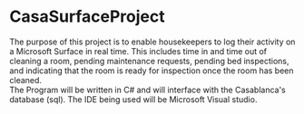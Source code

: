 # CasaSurfaceProject
The purpose of this project is to enable housekeepers to log their activity on a Microsoft Surface in real time. This includes time in and time out of cleaning a room, pending maintenance requests, pending bed inspections, and indicating that the room is ready for inspection once the room has been cleaned.    
The Program will be written in C# and will interface with the Casablanca's database (sql). 
The IDE being used will be Microsoft Visual studio.
